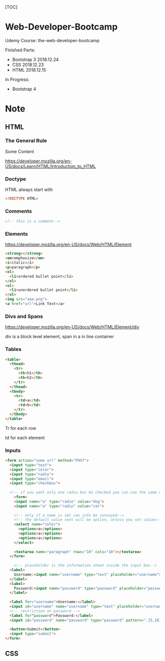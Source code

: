 [TOC]

# Web-Developer-Bootcamp

Udemy Course: the-web-developer-bootcamp

Finished Parts:  

- Bootstrap 3 2018.12.24
- CSS 2018.12.23
- HTML 2018.12.15

In Progress:

- Bootstrap 4

# Note

## HTML

### The General Rule

<tagName> Some Content </tagname>

https://developer.mozilla.org/en-US/docs/Learn/HTML/Introduction_to_HTML

### Doctype

HTML always start with 

```html
<!DOCTYPE HTML>
```

### Comments

```html
<!-- this is a comment-->
```

### Elements

https://developer.mozilla.org/en-US/docs/Web/HTML/Element

```html
<strong></strong>
<em>emphasize</em>
<i>italic</i>
<p>paragraph</p>
<ol>
  <li>ordered bullet point</li>
</ol>
<ul>
  <li>unordered bullet point</li>
</ul>
<img src="aaa.png">
<a href="url">Link Text</a>
```

### Divs and Spans

https://developer.mozilla.org/en-US/docs/Web/HTML/Element/div

div is a block level element, span in a in line container

### Tables

```html
<table>
  <thead>
    <tr>
      <th>h1</th>
      <th>h2</th>
    </tr>
  </thead>
  <tbody>
    <tr>
      <td>a</td>
      <td>b</td>
    </tr>
  </tbody>
</table>
```

Tr for each row

td for each element

### Inputs

```html
<form action="some url" method="POST">
  <input type="text">
  <input type="color">
  <input type="radio">
  <input type="email">
  <input type="checkbox">
  
  <!-- if you want only one radio box be checked you can use the same name attribute, to disginush the value, set value-->
	<form>
    <input name="a" type="radio" value="dog">
    <input name="a" type="radio" value="cat">
    
    <!-- only if a name is set can info be conveyed-->
    <!-- the default value sent will be option, unless you set values-->
    <select name="color">
      <options>a</options>
      <options>a</options>
      <options>a</options>
    </select>
    
    <textarea name="paragraph" rows="10" cols="10"></textarea>
  </form>
  
	<!-- placeholder is the information shown inside the input box-->
  <label>
    Username:<input name="username" type="text" placeholder="username">
  </label>
  <label>
    Password:<input name="password" type="password" placeholder="password">
  </label>
  
  <label for="username">Username:</label>
  <input id="username" name="username" type="text" placeholder="username" required>
  <!-- restriction on password -->
  <label for"password">Password:</label>
  <input id="password" name="password" type="password" pattern=".{5,10}" requiredtitle="password must be bewteen 5 an 10" placeholder="password">
  
  <button>Submit</button>
  <input type="submit">
</form>
```

## CSS